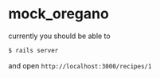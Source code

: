# mock_oregano

currently you should be able to

```sh
$ rails server 
```

and open `http://localhost:3000/recipes/1`